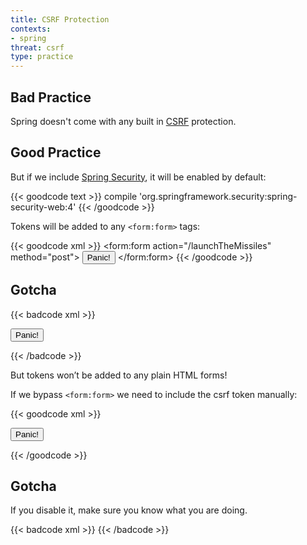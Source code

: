 ```yaml
---
title: CSRF Protection
contexts:
- spring
threat: csrf
type: practice
---
```


## Bad Practice

Spring doesn't come with any built in
[CSRF](https://www.owasp.org/index.php/Cross-Site_Request_Forgery_(CSRF))
protection.

## Good Practice

But if we include [Spring Security](https://projects.spring.io/spring-security/), it will be enabled by default:

{{< goodcode text >}}
compile 'org.springframework.security:spring-security-web:4'
{{< /goodcode >}}

Tokens will be added to any `<form:form>` tags:

{{< goodcode xml >}}
<form:form action="/launchTheMissiles" method="post">
  <input type="submit" value="Panic!" />
</form:form>
{{< /goodcode >}}

## Gotcha

{{< badcode xml >}}
<form action="/launchTheMissiles" method="post">
  <input type="submit" value="Panic!" />
</form>
{{< /badcode >}}

But tokens won’t be added to any plain HTML forms!

If we bypass `<form:form>` we need to include the csrf token manually:

{{< goodcode xml >}}
<form action="/launchTheMissiles" method="post">
  <input type="submit" value="Panic!" />
  <input type="hidden" name="${_csrf.parameterName}" value="${_csrf.token}"/>
</form>
{{< /goodcode >}}

## Gotcha

If you disable it, make sure you know what you are doing.

{{< badcode xml >}}
<http>
	<csrf disabled="true"/>
</http>
{{< /badcode >}}
